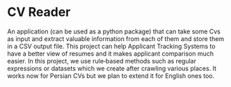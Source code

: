 # CV Reader
An application (can be used as a python package) that can take some Cvs as input and extract valuable information from each of them and store them in a CSV output file. This project can help Applicant Tracking Systems to have a better view of resumes and it makes applicant comparison much easier. In this project, we use rule‐based methods such as regular expressions or datasets which we create after crawling various places. It works now for Persian CVs but we plan to extend it for English ones too.
